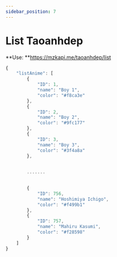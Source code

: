 ```yaml
---
sidebar_position: 7
---
```

# List Taoanhdep


**Use: **https://mzkapi.me/taoanhdep/list

```jsx title="https://mzkapi.me/taoanhdep/avatarwibu?id=5&chu_nen=phamvandien&chu_ky=d-jukie"
{
    "listAnime": [
        {
            "ID": 1,
            "name": "Boy 1",
            "color": "#f8ca3e"
        },
        {
            "ID": 2,
            "name": "Boy 2",
            "color": "#9fc177"
        },
        {
            "ID": 3,
            "name": "Boy 3",
            "color": "#3f4a8a"
        },
    

        .......
        

        {
            "ID": 756,
            "name": "Hoshimiya Ichigo",
            "color": "#f499b1"
        },
        {
            "ID": 757,
            "name": "Mahiru Kasumi",
            "color": "#f28598"
        }
    ]
}
```